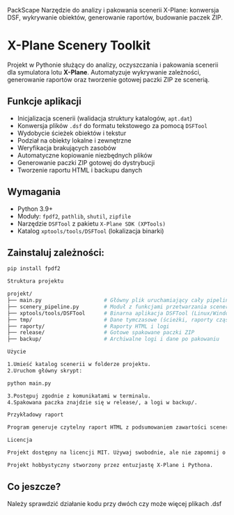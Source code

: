 PackScape
Narzędzie do analizy i pakowania scenerii X-Plane: konwersja DSF, wykrywanie obiektów, generowanie raportów, budowanie paczek ZIP.

# X-Plane Scenery Toolkit

Projekt w Pythonie służący do analizy, oczyszczania i pakowania scenerii dla symulatora lotu **X-Plane**. Automatyzuje wykrywanie zależności, generowanie raportów oraz tworzenie gotowej paczki ZIP ze scenerią.

## Funkcje aplikacji

- Inicjalizacja scenerii (walidacja struktury katalogów, `apt.dat`)
- Konwersja plików `.dsf` do formatu tekstowego za pomocą `DSFTool`
- Wydobycie ścieżek obiektów i tekstur
- Podział na obiekty lokalne i zewnętrzne
- Weryfikacja brakujących zasobów
- Automatyczne kopiowanie niezbędnych plików
- Generowanie paczki ZIP gotowej do dystrybucji
- Tworzenie raportu HTML i backupu danych

## Wymagania

- Python 3.9+
- Moduły: `fpdf2`, `pathlib`, `shutil`, `zipfile`
- Narzędzie `DSFTool` z pakietu `X-Plane SDK (XPTools)`
- Katalog `xptools/tools/DSFTool` (lokalizacja binarki)

## Zainstaluj zależności:

```bash
pip install fpdf2

Struktura projektu

projekt/
├── main.py                    # Główny plik uruchamiający cały pipeline
├── scenery_pipeline.py        # Moduł z funkcjami przetwarzania scenerii
├── xptools/tools/DSFTool      # Binarna aplikacja DSFTool (Linux/Windows)
├── tmp/                       # Dane tymczasowe (ścieżki, raporty cząstkowe)
├── raporty/                   # Raporty HTML i logi
├── release/                   # Gotowe spakowane paczki ZIP
├── backup/                    # Archiwalne logi i dane po pakowaniu

Użycie

1.Umieść katalog scenerii w folderze projektu.
2.Uruchom główny skrypt:

python main.py

3.Postępuj zgodnie z komunikatami w terminalu.
4.Spakowana paczka znajdzie się w release/, a logi w backup/.

Przykładowy raport

Program generuje czytelny raport HTML z podsumowaniem zawartości scenerii i używanych zasobów.

Licencja

Projekt dostępny na licencji MIT. Używaj swobodnie, ale nie zapomnij o autorze 😉

Projekt hobbystyczny stworzony przez entuzjastę X-Plane i Pythona.
```
## Co jeszcze?
Należy sprawdzić działanie kodu przy dwóch czy może więcej plikach .dsf 



